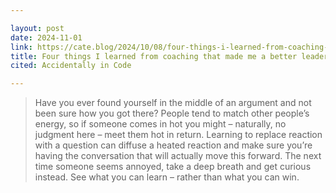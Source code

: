 ```yaml
---

layout: post
date: 2024-11-01
link: https://cate.blog/2024/10/08/four-things-i-learned-from-coaching-that-made-me-a-better-leader/
title: Four things I learned from coaching that made me a better leader
cited: Accidentally in Code

---
```


> Have you ever found yourself in the middle of an argument and not been sure how you got there? People tend to match other people’s energy, so if someone comes in hot you might – naturally, no judgment here – meet them hot in return. Learning to replace reaction with a question can diffuse a heated reaction and make sure you’re having the conversation that will actually move this forward.
> The next time someone seems annoyed, take a deep breath and get curious instead. See what you can learn – rather than what you can win.
